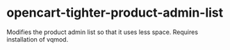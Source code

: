 # opencart-tighter-product-admin-list
 Modifies the product admin list so that it uses less space. Requires installation of vqmod.

